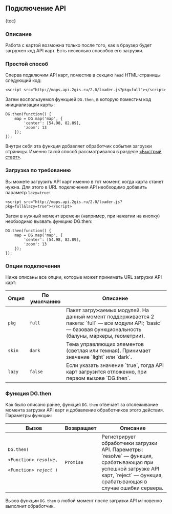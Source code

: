 ## Подключение API

{toc}

### Описание

Работа с картой возможна только после того, как в браузер будет загружен код API карт. Есть несколько способов его загрузки.

### Простой способ

Сперва подключим API карт, поместив в секцию `head` HTML-страницы следующий код:

    <script src="http://maps.api.2gis.ru/2.0/loader.js?pkg=full"></script>

Затем воспользуемся функцией `DG.then`, в которую поместим код инициализации карты:

    DG.then(function() {
        map = DG.map('map', {
            'center': [54.98, 82.89],
            'zoom': 13
        });
    });

Внутри себя эта функция добавляет обработчик события загрузки страницы. Именно такой способ рассматривался в разделе [«Быстрый старт»](/doc/maps/quickstart).

### Загрузка по требованию

Вы можете загрузить API карт именно в тот момент, когда карта станет нужна. Для этого в URL подключения API необходимо добавить параметр `lazy=true`:

    <script src="http://maps.api.2gis.ru/2.0/loader.js?pkg=full&lazy=true"></script>

Затем в нужный момент времени (например, при нажатии на кнопку) необходимо вызвать функцию DG.then:

    DG.then(function() {
        map = DG.map('map', {
            'center': [54.98, 82.89],
            'zoom': 13
        });
    });

### Опции подключения

Ниже описаны все опции, которые может принимать URL загрузки API карт:

<table>
    <thead>
        <tr>
            <th>Опция</th>
            <th>По умолчанию</th>
            <th>Описание</th>
        </tr>
    </thead>
    <tbody>
        <tr id="loading-pkg">
            <td><code>pkg</code></td>
            <td><code>full</code></td>
            <td>Пакет загружаемых модулей. На данный момент поддерживается 2 пакета: `full` — все модули API; `basic` — базовая функциональность (балуны, маркеры, геометрии).</td>
        </tr>
        <tr>
            <td><code>skin</code></td>
            <td><code>dark</code></td>
            <td>Тема управляющих элементов (светлая или темная). Принимает значение `light` или `dark`.</td>
        </tr>
        <tr>
            <td><code>lazy</code></td>
            <td><code>false</code></td>
            <td>Если указать значение `true`, тогда API карт загрузится отложенно, при первом вызове `DG.then`.</td>
        </tr>
    </tbody>
</table>

### Функция DG.then

Как было описано ранее, функция `DG.then` отвечает за отслеживание момента загрузки API карт и добавление обработчиков этого действия. Параметры функции:

<table>
    <thead>
        <tr>
            <th>Вызов</th>
            <th>Возвращает</th>
            <th>Описание</th>
        </tr>
    </thead>
    <tbody>
        <tr>
            <td><code>DG.then</b>(
                <nobr>&lt;Function&gt; <i>resolve</i>,</nobr>
                <nobr>&lt;Function&gt; <i>reject</i></nobr>&nbsp;)
            </code></td>
            <td><code>Promise</code></td>
            <td>Регистрирует обработчики загрузки API. Пареметры: `resolve` — функция, срабатывающая при успешной загрузке API карт, `reject` — функция, срабатывающая в случае ошибки сервера.</td>
        </tr>
    </tbody>
</table>

Вызов функции `DG.then` в любой момент после загрузки API мгновенно выполнит обработчик.
